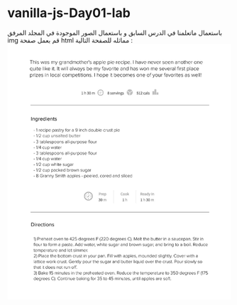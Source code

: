 # vanilla-js-Day01-lab
باستعمال ماتعلمنا في الدرس السابق و باستعمال الصور الموجودة في المجلد المرفق img قم بعمل صفحة html مماثله للصفحة التالية :
![alt text](/img/68747470733a2f2f692e696d6775722e636f6d2f6c47474d3638512e6a7067(1).jpg)
